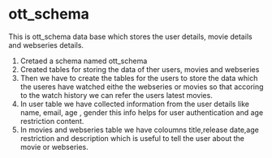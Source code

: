 # ott_schema
This is ott_schema data base which stores the user details, movie details and webseries details.
1. Cretaed a schema named ott_schema
2. Created tables for storing the data of ther users, movies and webseries
3. Then we have to create the tables for the users to store the data which the useres have watched eithe the webseries or movies so that accoring to the watch history we can refer the users latest movies.
4. In user table we have collected information from the user details like name, email, age , gender this info helps for user authentication and age restriction content.
5. In movies and webseries table we have coloumns title,release date,age restriction and description which is useful to tell the user about the movie or webseries.
